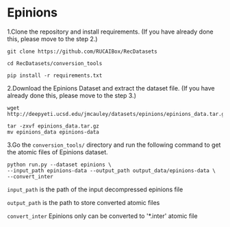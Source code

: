 # Epinions

1.Clone the repository and install requirements. 
(If you have already done this, please move to the step 2.)

```
git clone https://github.com/RUCAIBox/RecDatasets

cd RecDatasets/conversion_tools

pip install -r requirements.txt
```

2.Download the Epinions Dataset and extract the dataset file.
(If you have already done this, please move to the step 3.)

```
wget http://deepyeti.ucsd.edu/jmcauley/datasets/epinions/epinions_data.tar.gz

tar -zxvf epinions_data.tar.gz
mv epinions_data epinions-data
```

3.Go the ``conversion_tools/`` directory 
and run the following command to get the atomic files of Epinions dataset.

```
python run.py --dataset epinions \ 
--input_path epinions-data --output_path output_data/epinions-data \
--convert_inter
```

`input_path` is the path of the input decompressed epinions file

`output_path` is the path to store converted atomic files
 
`convert_inter` Epinions only can be converted to '*.inter' atomic file
